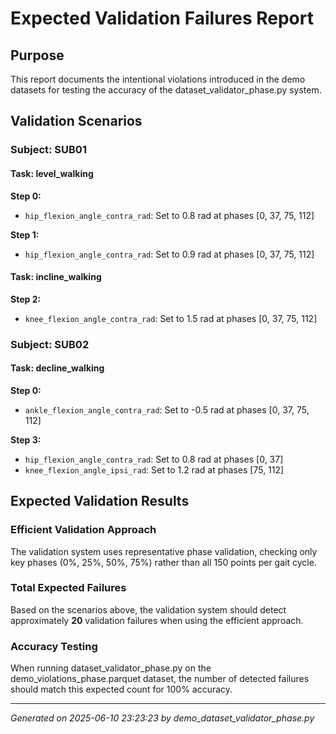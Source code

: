 # Expected Validation Failures Report

## Purpose
This report documents the intentional violations introduced in the demo datasets
for testing the accuracy of the dataset_validator_phase.py system.

## Validation Scenarios

### Subject: SUB01

#### Task: level_walking

**Step 0:**
- `hip_flexion_angle_contra_rad`: Set to 0.8 rad at phases [0, 37, 75, 112]

**Step 1:**
- `hip_flexion_angle_contra_rad`: Set to 0.9 rad at phases [0, 37, 75, 112]

#### Task: incline_walking

**Step 2:**
- `knee_flexion_angle_contra_rad`: Set to 1.5 rad at phases [0, 37, 75, 112]

### Subject: SUB02

#### Task: decline_walking

**Step 0:**
- `ankle_flexion_angle_contra_rad`: Set to -0.5 rad at phases [0, 37, 75, 112]

**Step 3:**
- `hip_flexion_angle_contra_rad`: Set to 0.8 rad at phases [0, 37]
- `knee_flexion_angle_ipsi_rad`: Set to 1.2 rad at phases [75, 112]


## Expected Validation Results

### Efficient Validation Approach
The validation system uses representative phase validation, checking only key phases
(0%, 25%, 50%, 75%) rather than all 150 points per gait cycle.

### Total Expected Failures
Based on the scenarios above, the validation system should detect approximately
**20** validation failures when using the efficient approach.

### Accuracy Testing
When running dataset_validator_phase.py on the demo_violations_phase.parquet dataset,
the number of detected failures should match this expected count for 100% accuracy.

---
*Generated on 2025-06-10 23:23:23 by demo_dataset_validator_phase.py*
